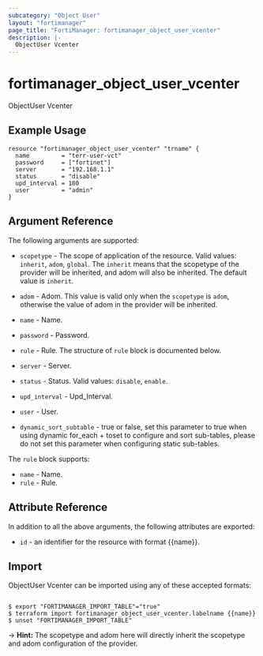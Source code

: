 ```yaml
---
subcategory: "Object User"
layout: "fortimanager"
page_title: "FortiManager: fortimanager_object_user_vcenter"
description: |-
  ObjectUser Vcenter
---
```


# fortimanager_object_user_vcenter
ObjectUser Vcenter

## Example Usage

```hcl
resource "fortimanager_object_user_vcenter" "trname" {
  name         = "terr-user-vct"
  password     = ["fortinet"]
  server       = "192.168.1.1"
  status       = "disable"
  upd_interval = 180
  user         = "admin"
}
```

## Argument Reference


The following arguments are supported:

* `scopetype` - The scope of application of the resource. Valid values: `inherit`, `adom`, `global`. The `inherit` means that the scopetype of the provider will be inherited, and adom will also be inherited. The default value is `inherit`.
* `adom` - Adom. This value is valid only when the `scopetype` is `adom`, otherwise the value of adom in the provider will be inherited.

* `name` - Name.
* `password` - Password.
* `rule` - Rule. The structure of `rule` block is documented below.
* `server` - Server.
* `status` - Status. Valid values: `disable`, `enable`.

* `upd_interval` - Upd_Interval.
* `user` - User.
* `dynamic_sort_subtable` - true or false, set this parameter to true when using dynamic for_each + toset to configure and sort sub-tables, please do not set this parameter when configuring static sub-tables.

The `rule` block supports:

* `name` - Name.
* `rule` - Rule.


## Attribute Reference

In addition to all the above arguments, the following attributes are exported:
* `id` - an identifier for the resource with format {{name}}.

## Import

ObjectUser Vcenter can be imported using any of these accepted formats:
```

$ export "FORTIMANAGER_IMPORT_TABLE"="true"
$ terraform import fortimanager_object_user_vcenter.labelname {{name}}
$ unset "FORTIMANAGER_IMPORT_TABLE"
```
-> **Hint:** The scopetype and adom here will directly inherit the scopetype and adom configuration of the provider.
